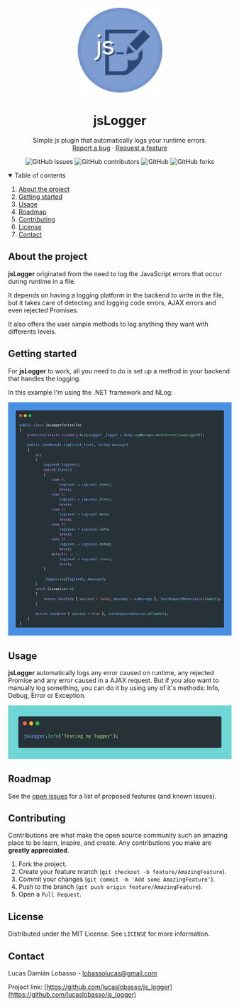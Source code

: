 <br/>
<!-- Logo & Title-->
<div align="center">
  <img src="https://github.com/lucaslobasso/js_logger/blob/main/assets/logo.png" width="200">
  
  # jsLogger
</div>


<!-- Description -->
<p align="center">
  Simple js plugin that automatically logs your runtime errors.
  <br/>
  <a href="https://github.com/lucaslobasso/js_logger/issues">Report a bug</a>
  ·
  <a href="https://github.com/lucaslobasso/js_logger/issues">Request a feature</a>
</p>

<!-- Shields -->
<div align="center">
  
  ![GitHub issues](https://img.shields.io/github/issues/lucaslobasso/js_logger)
  ![GitHub contributors](https://img.shields.io/github/contributors-anon/lucaslobasso/js_logger)
  ![GitHub](https://img.shields.io/github/license/lucaslobasso/js_logger?color=4884c9)
  ![GitHub forks](https://img.shields.io/github/forks/lucaslobasso/js_logger?style=social)
</div>

<!-- Table of contents -->
<details open="open">
  <summary>Table of contents</summary>
  <ol>
    <li><a href="#about-the-project">About the project</a></li>
    <li><a href="#getting-started">Getting started</a></li>
    <li><a href="#usage">Usage</a></li>
    <li><a href="#roadmap">Roadmap</a></li>
    <li><a href="#contributing">Contributing</a></li>
    <li><a href="#license">License</a></li>
    <li><a href="#contact">Contact</a></li>
  </ol>
</details>

<!-- About -->
## About the project

**jsLogger** originated from the need to log the JavaScript errors that occur during runtime in a file. 

It depends on having a logging platform in the backend to write in the file, but it takes care of detecting and logging code errors, AJAX errors and even rejected Promises.

It also offers the user simple methods to log anything they want with differents levels.

<!-- Getting started -->
## Getting started

For **jsLogger** to work, all you need to do is set up a method in your backend that handles the logging.

In this example I'm using the .NET framework and NLog:

<div align="center">
  <img src="https://github.com/lucaslobasso/js_logger/blob/main/assets/screenshots/logController.png" width="900">
</div>

<!-- Usage -->
## Usage

**jsLogger** automatically logs any error caused on runtime, any rejected Promise and any error caused in a AJAX request. But if you also want to manually log something, you can do it by using any of it's methods: Info, Debug, Error or Exception.

<div align="center">
  <img src="https://github.com/lucaslobasso/js_logger/blob/main/assets/screenshots/jsLogger.png" width="700">
</div>

<!-- Readmap -->
## Roadmap

See the [open issues](https://github.com/lucaslobasso/js_logger/issues) for a list of proposed features (and known issues).


<!-- Contributing -->
## Contributing

Contributions are what make the open source community such an amazing place to be learn, inspire, and create. Any contributions you make are **greatly appreciated**.

1. Fork the project.
2. Create your feature nranch (`git checkout -b feature/AmazingFeature`).
3. Commit your changes (`git commit -m 'Add some AmazingFeature'`).
4. Push to the branch (`git push origin feature/AmazingFeature`).
5. Open a `Pull Request`.


<!-- License -->
## License

Distributed under the MIT License. See `LICENSE` for more information.


<!-- Contact -->
## Contact

Lucas Damián Lobasso - lobassolucas@gmail.com

Project link: [https://github.com/lucaslobasso/js_logger](https://github.com/lucaslobasso/js_logger)
